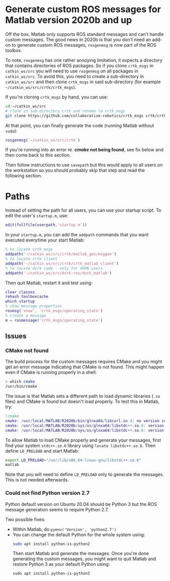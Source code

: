 # Generate custom ROS messages for Matlab version 2020b and up 

Off the box, Matlab only supports ROS standard messages and can't handle custom messages.  The good news in 2020b is that you don't need an add-on to generate custom ROS messages, `rosgenmsg` is now part of the ROS toolbox.

To note, `rosgenmsg` has one rather annoying limitation, it expects a directory that contains directories of ROS packages.   So if you clone `crtk_msgs` in `catkin_ws/src` you will need to use `rosgenmsg` on all packages in `catkin_ws/src`.  To avoid this, you need to create a sub-directory in `catkin_ws/src` and then clone `crtk_msgs` in said sub-directory (for example `~/catkin_ws/src/crtk/crtk_msgs`).

If you're cloning `crtk_msgs` by hand, you can use:
```sh
cd ~/catkin_ws/src
# clone in sub-directory crtk and rename to crtk_msgs
git clone https://github.com/collaborative-robotics/crtk_msgs crtk/crtk_msgs
```

At that point, you can finally generate the code (running Matlab without `sudo`):
```matlab
rosgenmsg('~/catkin_ws/src/crtk')
```

If you're running into an error re. **_cmake_ not being found**, see fix below and then come back to this section.

Then follow instructions to use `savepath` but this would apply to all users on the workstation so you should probably skip that step and read the following section.

# Paths

Instead of setting the path for all users, you can use your startup script.  To edit the user's `startup.m`, use:
```matlab
edit(fullfile(userpath,'startup.m'))
```
In your `startup.m`, you can add the `addpath` commands that you want executed everytime your start Matlab:
```matlab
% to locate crtk_msgs
addpath('~/catkin_ws/src/crtk/matlab_gen/msggen')
% to locate crtk client
addpath('~/catkin_ws/src/crtk/crtk_matlab_client')
% to locate dvrk code - only for dVRK users
addpath('~/catkin_ws/src/dvrk-ros/dvrk_matlab')
```

Then quit Matlab, restart it and test using:
```matlab
clear classes
rehash toolboxcache
which startup
% show message properties
rosmsg('show', 'crtk_msgs/operating_state')
% create a message
m = rosmessage('crtk_msgs/operating_state')
```

## Issues

### CMake not found

The build process for the custom messages requires CMake and you might get an error message indicating that CMake is not found.  This might happen even if CMake is running properly in a shell:
```sh
> which cmake
/usr/bin/cmake
```

The issue is that Matlab sets a different path to load dynamic libraries (`.so` files) and CMake is found but doesn't load properly.  To test this in Matlab, try:
```matlab
!cmake
cmake: /usr/local/MATLAB/R2020b/bin/glnxa64/libcurl.so.4: no version information available (required by cmake)
cmake: /usr/local/MATLAB/R2020b/sys/os/glnxa64/libstdc++.so.6: version `GLIBCXX_3.4.26' not found (required by cmake)
cmake: /usr/local/MATLAB/R2020b/sys/os/glnxa64/libstdc++.so.6: version `GLIBCXX_3.4.26' not found (required by /usr/lib/x86_64-linux-gnu/libjsoncpp.so.1)
```

To allow Matlab to load CMake properly and generate your messages, first find your system `stdc++.so.6` library using `locate libstdc++.so.6`.  Then define `LD_PRELOAD` and start Matlab:
```sh
export LD_PRELOAD="/usr/lib/x86_64-linux-gnu/libstdc++.so.6"
matlab
```

Note that you will need to define `LD_PRELOAD` only to generate the messages.  This is not needed afterwards.

### Could not find Python version 2.7

Python default version on Ubuntu 20.04 should be Python 3 but the ROS message generation seems to require Python 2.7.

Two possible fixes:
* Within Matlab, do `pyenv('Version', 'python2.7')`
* You can change the default Python for the whole system using:
  ```sh
  sudo apt install python-is-python2
  ```
  Then start Matlab and generate the messages.  Once you're done generating the custom messages, you might want to quit Matlab and restore Python 3 as your default Python using:
  ```
  sudo apt install python-is-python3
  ```
